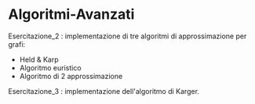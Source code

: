 # Algoritmi-Avanzati
Esercitazione_2 : implementazione di tre algoritmi di approssimazione per grafi:
* Held & Karp
* Algoritmo euristico
* Algoritmo di 2 approssimazione

Esercitazione_3 : implementazione dell'algoritmo di Karger.
